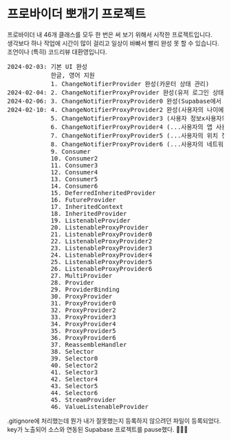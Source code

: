 # 프로바이더 뽀개기 프로젝트

프로바이더 내 46개 클래스를 모두 한 번은 써 보기 위해서 시작한 프로젝트입니다.<br>
생각보다 하나 작업에 시간이 많이 걸리고 일상이 바빠서 빨리 완성 못 할 수 있습니다.<br>
조언이나 (특히) 코드리뷰 대환영입니다.<br>
<pre>
2024-02-03: 기본 UI 완성
            한글, 영어 지원
            1. ChangeNotifierProvider 완성(카운터 상태 관리)
2024-02-04: 2. ChangeNotifierProxyProvider 완성(유저 로그인 상태 관리)
2024-02-06: 3. ChangeNotifierProxyProvider0 완성(Supabase에서 앱 실행 시 초기 유저 설정 값을 비동기적으로 받아 와서 앱 전체에 적용)
2024-02-10: 4. ChangeNotifierProxyProvider2 완성(사용자의 나이에 따라 다크 모드 설정 조절)
            5. ChangeNotifierProxyProvider3 (사용자 정보x사용자의 설정x사용자의 앱 사용 이력을 기반으로 앱 상태 결정)  
            6. ChangeNotifierProxyProvider4 (...사용자의 앱 사용 이력x사용자의 위치 정보를 결합해 사용자의 선호도와 현재 위치를 반영한 맞춤형 알림 설정 관리)
            7. ChangeNotifierProxyProvider5 (...사용자의 위치 정보x사용자의 네트워크 연결 상태를 결합해 앱의 오프라인 모드 설정 관리)
            8. ChangeNotifierProxyProvider6 (...사용자의 네트워크 연결 상태x사용자의 장치 배터리 상태를 결합해 에너지 절약 모드 설정 관리)
            9. Consumer  
            10. Consumer2
            11. Consumer3
            12. Consumer4
            13. Consumer5
            14. Consumer6
            15. DeferredInheritedProvider
            16. FutureProvider
            17. InheritedContext
            18. InheritedProvider
            19. ListenableProvider
            20. ListenableProxyProvider
            21. ListenableProxyProvider0
            22. ListenableProxyProvider2
            23. ListenableProxyProvider3
            24. ListenableProxyProvider4
            25. ListenableProxyProvider5
            26. ListenableProxyProvider6
            27. MultiProvider 
            28. Provider
            29. ProviderBinding
            30. ProxyProvider
            31. ProxyProvider0
            32. ProxyProvider2
            33. ProxyProvider3
            34. ProxyProvider4
            35. ProxyProvider5
            36. ProxyProvider6
            37. ReassembleHandler
            38. Selector
            39. Selector0
            40. Selector2
            41. Selector3
            42. Selector4
            43. Selector5
            44. Selector6
            45. StreamProvider 
            46. ValueListenableProvider 
</pre>
.gitignore에 처리했는데 뭔가 내가 잘못했는지 등록하지 않으려던 파일이 등록되었다.<br>
key가 노출되어 소스와 연동된 Supabase 프로젝트를 pause했다. 🥹🥹🥹<br>
